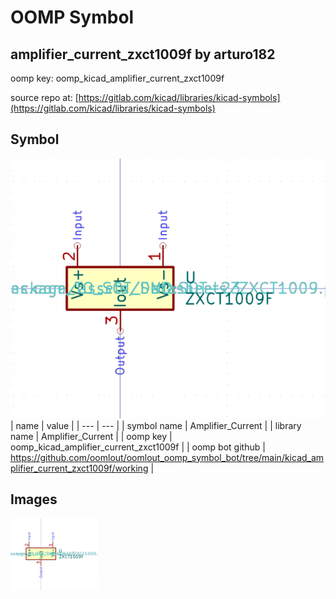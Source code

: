 # OOMP Symbol  
## amplifier_current_zxct1009f  by arturo182  
  
oomp key: oomp_kicad_amplifier_current_zxct1009f  
  
source repo at: [https://gitlab.com/kicad/libraries/kicad-symbols](https://gitlab.com/kicad/libraries/kicad-symbols)  
## Symbol  
  
[![working.png](working_600.png)](working.png)  
| name | value | 
| --- | --- | 
| symbol name | Amplifier_Current | 
| library name | Amplifier_Current | 
| oomp key | oomp_kicad_amplifier_current_zxct1009f | 
| oomp bot github | https://github.com/oomlout/oomlout_oomp_symbol_bot/tree/main/kicad_amplifier_current_zxct1009f/working | 
## Images  
  
[![working.png](working_140.png)](working.png)  
